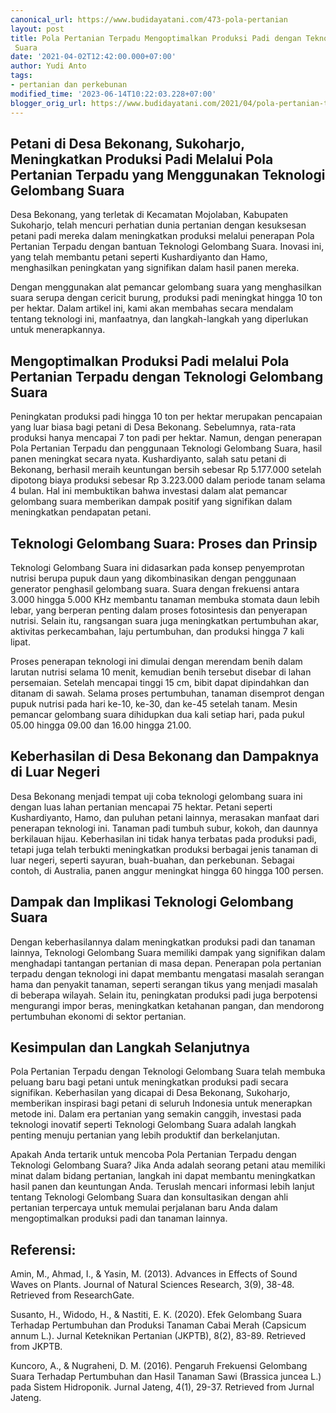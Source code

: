 ```yaml
---
canonical_url: https://www.budidayatani.com/473-pola-pertanian
layout: post
title: Pola Pertanian Terpadu Mengoptimalkan Produksi Padi dengan Teknologi Gelombang
 Suara
date: '2021-04-02T12:42:00.000+07:00'
author: Yudi Anto
tags:
- pertanian dan perkebunan
modified_time: '2023-06-14T10:22:03.228+07:00'
blogger_orig_url: https://www.budidayatani.com/2021/04/pola-pertanian-terpadu-menggunakan.html
---
```


## Petani di Desa Bekonang, Sukoharjo, Meningkatkan Produksi Padi Melalui Pola Pertanian Terpadu yang Menggunakan Teknologi Gelombang Suara

Desa Bekonang, yang terletak di Kecamatan Mojolaban, Kabupaten Sukoharjo, telah mencuri perhatian dunia pertanian dengan kesuksesan petani padi mereka dalam meningkatkan produksi melalui penerapan Pola Pertanian Terpadu dengan bantuan Teknologi Gelombang Suara. Inovasi ini, yang telah membantu petani seperti Kushardiyanto dan Hamo, menghasilkan peningkatan yang signifikan dalam hasil panen mereka. 

Dengan menggunakan alat pemancar gelombang suara yang menghasilkan suara serupa dengan cericit burung, produksi padi meningkat hingga 10 ton per hektar. Dalam artikel ini, kami akan membahas secara mendalam tentang teknologi ini, manfaatnya, dan langkah-langkah yang diperlukan untuk menerapkannya.

## Mengoptimalkan Produksi Padi melalui Pola Pertanian Terpadu dengan Teknologi Gelombang Suara

Peningkatan produksi padi hingga 10 ton per hektar merupakan pencapaian yang luar biasa bagi petani di Desa Bekonang. Sebelumnya, rata-rata produksi hanya mencapai 7 ton padi per hektar. Namun, dengan penerapan Pola Pertanian Terpadu dan penggunaan Teknologi Gelombang Suara, hasil panen meningkat secara nyata. Kushardiyanto, salah satu petani di Bekonang, berhasil meraih keuntungan bersih sebesar Rp 5.177.000 setelah dipotong biaya produksi sebesar Rp 3.223.000 dalam periode tanam selama 4 bulan. Hal ini membuktikan bahwa investasi dalam alat pemancar gelombang suara memberikan dampak positif yang signifikan dalam meningkatkan pendapatan petani.

## Teknologi Gelombang Suara: Proses dan Prinsip

Teknologi Gelombang Suara ini didasarkan pada konsep penyemprotan nutrisi berupa pupuk daun yang dikombinasikan dengan penggunaan generator penghasil gelombang suara. Suara dengan frekuensi antara 3.000 hingga 5.000 KHz membantu tanaman membuka stomata daun lebih lebar, yang berperan penting dalam proses fotosintesis dan penyerapan nutrisi. Selain itu, rangsangan suara juga meningkatkan pertumbuhan akar, aktivitas perkecambahan, laju pertumbuhan, dan produksi hingga 7 kali lipat.

Proses penerapan teknologi ini dimulai dengan merendam benih dalam larutan nutrisi selama 10 menit, kemudian benih tersebut disebar di lahan persemaian. Setelah mencapai tinggi 15 cm, bibit dapat dipindahkan dan ditanam di sawah. Selama proses pertumbuhan, tanaman disemprot dengan pupuk nutrisi pada hari ke-10, ke-30, dan ke-45 setelah tanam. Mesin pemancar gelombang suara dihidupkan dua kali setiap hari, pada pukul 05.00 hingga 09.00 dan 16.00 hingga 21.00.

## Keberhasilan di Desa Bekonang dan Dampaknya di Luar Negeri

Desa Bekonang menjadi tempat uji coba teknologi gelombang suara ini dengan luas lahan pertanian mencapai 75 hektar. Petani seperti Kushardiyanto, Hamo, dan puluhan petani lainnya, merasakan manfaat dari penerapan teknologi ini. Tanaman padi tumbuh subur, kokoh, dan daunnya berkilauan hijau. Keberhasilan ini tidak hanya terbatas pada produksi padi, tetapi juga telah terbukti meningkatkan produksi berbagai jenis tanaman di luar negeri, seperti sayuran, buah-buahan, dan perkebunan. Sebagai contoh, di Australia, panen anggur meningkat hingga 60 hingga 100 persen.

## Dampak dan Implikasi Teknologi Gelombang Suara

Dengan keberhasilannya dalam meningkatkan produksi padi dan tanaman lainnya, Teknologi Gelombang Suara memiliki dampak yang signifikan dalam menghadapi tantangan pertanian di masa depan. Penerapan pola pertanian terpadu dengan teknologi ini dapat membantu mengatasi masalah serangan hama dan penyakit tanaman, seperti serangan tikus yang menjadi masalah di beberapa wilayah. Selain itu, peningkatan produksi padi juga berpotensi mengurangi impor beras, meningkatkan ketahanan pangan, dan mendorong pertumbuhan ekonomi di sektor pertanian.

## Kesimpulan dan Langkah Selanjutnya

Pola Pertanian Terpadu dengan Teknologi Gelombang Suara telah membuka peluang baru bagi petani untuk meningkatkan produksi padi secara signifikan. Keberhasilan yang dicapai di Desa Bekonang, Sukoharjo, memberikan inspirasi bagi petani di seluruh Indonesia untuk menerapkan metode ini. Dalam era pertanian yang semakin canggih, investasi pada teknologi inovatif seperti Teknologi Gelombang Suara adalah langkah penting menuju pertanian yang lebih produktif dan berkelanjutan.

Apakah Anda tertarik untuk mencoba Pola Pertanian Terpadu dengan Teknologi Gelombang Suara? Jika Anda adalah seorang petani atau memiliki minat dalam bidang pertanian, langkah ini dapat membantu meningkatkan hasil panen dan keuntungan Anda. Teruslah mencari informasi lebih lanjut tentang Teknologi Gelombang Suara dan konsultasikan dengan ahli pertanian terpercaya untuk memulai perjalanan baru Anda dalam mengoptimalkan produksi padi dan tanaman lainnya.

## Referensi:

Amin, M., Ahmad, I., & Yasin, M. (2013). Advances in Effects of Sound Waves on Plants. Journal of Natural Sciences Research, 3(9), 38-48. Retrieved from ResearchGate.

Susanto, H., Widodo, H., & Nastiti, E. K. (2020). Efek Gelombang Suara Terhadap Pertumbuhan dan Produksi Tanaman Cabai Merah (Capsicum annum L.). Jurnal Keteknikan Pertanian (JKPTB), 8(2), 83-89. Retrieved from JKPTB.

Kuncoro, A., & Nugraheni, D. M. (2016). Pengaruh Frekuensi Gelombang Suara Terhadap Pertumbuhan dan Hasil Tanaman Sawi (Brassica juncea L.) pada Sistem Hidroponik. Jurnal Jateng, 4(1), 29-37. Retrieved from Jurnal Jateng.

